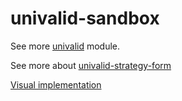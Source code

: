 # univalid-sandbox

See more [univalid](https://github.com/StetsD/univalid) module.

See more about [univalid-strategy-form](https://github.com/StetsD/univalid-strategy-form)

[Visual implementation](https://stetsd.github.io/univalid-sandbox/public/)
